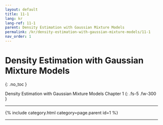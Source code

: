 ```yaml
---
layout: default
title: 11-1
lang: kr
lang-ref: 11-1
parent: Density Estimation with Gaussian Mixture Models
permalink: /kr/density-estimation-with-gaussian-mixture-models/11-1
nav_order: 1
---
```


# Density Estimation with Gaussian Mixture Models
{: .no_toc }


Density Estimation with Gaussian Mixture Models Chapter 1
{: .fs-5 .fw-300 }

---

{% include category.html category=page.parent id=1 %}

---

